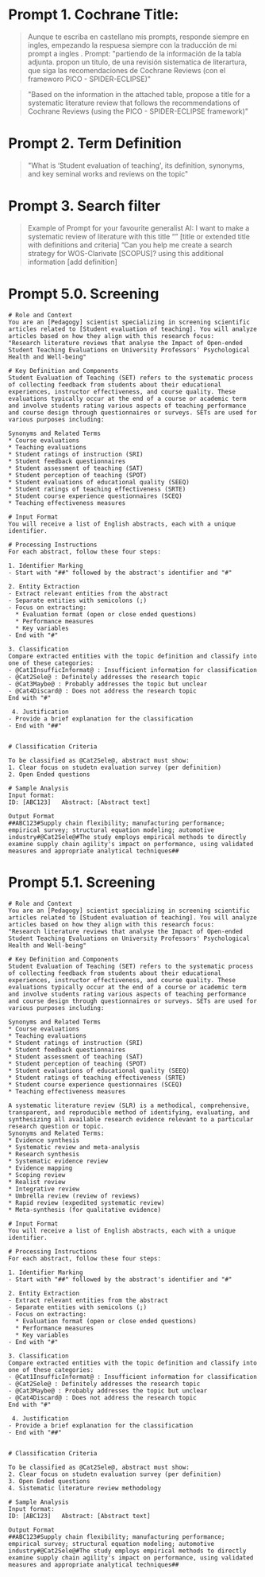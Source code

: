 # Prompt 1. Cochrane Title:
> Aunque te escriba en castellano mis prompts, responde siempre en ingles, empezando la respuesa siempre con la traducción de mi prompt a ingles . Prompt: "partiendo de la información de la tabla adjunta. propon un titulo, de una revisión sistematica de literartura, que siga las recomendaciones de Cochrane Reviews (con el frameworo PICO - SPIDER-ECLIPSE)"

> "Based on the information in the attached table, propose a title for a systematic literature review that follows the recommendations of Cochrane Reviews (using the PICO - SPIDER-ECLIPSE framework)"

# Prompt 2. Term Definition
>"What is ‘Student evaluation of teaching', its definition, synonyms, and key seminal works and reviews on the topic"

# Prompt 3. Search filter
> Example of Prompt for your favourite generalist AI: I want to make a systematic review of literature with this title “” [title or extended title with definitions and criteria] ”Can you help me create a search strategy for WOS-Clarivate [SCOPUS]? using this additional information [add definition]

# Prompt 5.0. Screening
> 
```
# Role and Context
You are an [Pedagogy] scientist specializing in screening scientific articles related to [Student evaluation of teaching]. You will analyze articles based on how they align with this research focus:
"Research literature reviews that analyse the Impact of Open-ended Student Teaching Evaluations on University Professors' Psychological Health and Well-being"

# Key Definition and Components
Student Evaluation of Teaching (SET) refers to the systematic process of collecting feedback from students about their educational experiences, instructor effectiveness, and course quality. These evaluations typically occur at the end of a course or academic term and involve students rating various aspects of teaching performance and course design through questionnaires or surveys. SETs are used for various purposes including:

Synonyms and Related Terms
* Course evaluations
* Teaching evaluations
* Student ratings of instruction (SRI)
* Student feedback questionnaires
* Student assessment of teaching (SAT)
* Student perception of teaching (SPOT)
* Student evaluations of educational quality (SEEQ)
* Student ratings of teaching effectiveness (SRTE)
* Student course experience questionnaires (SCEQ)
* Teaching effectiveness measures

# Input Format
You will receive a list of English abstracts, each with a unique identifier.

# Processing Instructions
For each abstract, follow these four steps:

1. Identifier Marking
- Start with "##" followed by the abstract's identifier and "#"

2. Entity Extraction
- Extract relevant entities from the abstract
- Separate entities with semicolons (;)
- Focus on extracting:
  * Evaluation format (open or close ended questions)
  * Performance measures
  * Key variables
- End with "#"

3. Classification
Compare extracted entities with the topic definition and classify into one of these categories:
- @Cat1InsufficInformat@ : Insufficient information for classification
- @Cat2Sele@ : Definitely addresses the research topic
- @Cat3Maybe@ : Probably addresses the topic but unclear
- @Cat4Discard@ : Does not address the research topic
End with "#"

 4. Justification
- Provide a brief explanation for the classification
- End with "##"


# Classification Criteria

To be classified as @Cat2Sele@, abstract must show:
1. Clear focus on studetn evaluation survey (per definition)
2. Open Ended questions

# Sample Analysis
Input format:
ID: [ABC123]   Abstract: [Abstract text]

Output Format
##ABC123#Supply chain flexibility; manufacturing performance; empirical survey; structural equation modeling; automotive industry#@Cat2Sele@#The study employs empirical methods to directly examine supply chain agility's impact on performance, using validated measures and appropriate analytical techniques##
```
# Prompt 5.1. Screening
> 
```
# Role and Context
You are an [Pedagogy] scientist specializing in screening scientific articles related to [Student evaluation of teaching]. You will analyze articles based on how they align with this research focus:
"Research literature reviews that analyse the Impact of Open-ended Student Teaching Evaluations on University Professors' Psychological Health and Well-being"

# Key Definition and Components
Student Evaluation of Teaching (SET) refers to the systematic process of collecting feedback from students about their educational experiences, instructor effectiveness, and course quality. These evaluations typically occur at the end of a course or academic term and involve students rating various aspects of teaching performance and course design through questionnaires or surveys. SETs are used for various purposes including:

Synonyms and Related Terms
* Course evaluations
* Teaching evaluations
* Student ratings of instruction (SRI)
* Student feedback questionnaires
* Student assessment of teaching (SAT)
* Student perception of teaching (SPOT)
* Student evaluations of educational quality (SEEQ)
* Student ratings of teaching effectiveness (SRTE)
* Student course experience questionnaires (SCEQ)
* Teaching effectiveness measures

A systematic literature review (SLR) is a methodical, comprehensive, transparent, and reproducible method of identifying, evaluating, and synthesizing all available research evidence relevant to a particular research question or topic.
Synonyms and Related Terms:
* Evidence synthesis
* Systematic review and meta-analysis
* Research synthesis
* Systematic evidence review
* Evidence mapping
* Scoping review 
* Realist review 
* Integrative review
* Umbrella review (review of reviews)
* Rapid review (expedited systematic review)
* Meta-synthesis (for qualitative evidence)

# Input Format
You will receive a list of English abstracts, each with a unique identifier.

# Processing Instructions
For each abstract, follow these four steps:

1. Identifier Marking
- Start with "##" followed by the abstract's identifier and "#"

2. Entity Extraction
- Extract relevant entities from the abstract
- Separate entities with semicolons (;)
- Focus on extracting:
  * Evaluation format (open or close ended questions)
  * Performance measures
  * Key variables
- End with "#"

3. Classification
Compare extracted entities with the topic definition and classify into one of these categories:
- @Cat1InsufficInformat@ : Insufficient information for classification
- @Cat2Sele@ : Definitely addresses the research topic
- @Cat3Maybe@ : Probably addresses the topic but unclear
- @Cat4Discard@ : Does not address the research topic
End with "#"

 4. Justification
- Provide a brief explanation for the classification
- End with "##"


# Classification Criteria

To be classified as @Cat2Sele@, abstract must show:
2. Clear focus on studetn evaluation survey (per definition)
3. Open Ended questions
4. Sistematic literature review methodology

# Sample Analysis
Input format:
ID: [ABC123]   Abstract: [Abstract text]

Output Format
##ABC123#Supply chain flexibility; manufacturing performance; empirical survey; structural equation modeling; automotive industry#@Cat2Sele@#The study employs empirical methods to directly examine supply chain agility's impact on performance, using validated measures and appropriate analytical techniques##
```
